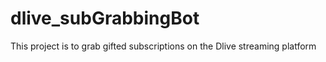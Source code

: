 # dlive_subGrabbingBot
This project is to grab gifted subscriptions on the Dlive streaming platform 
